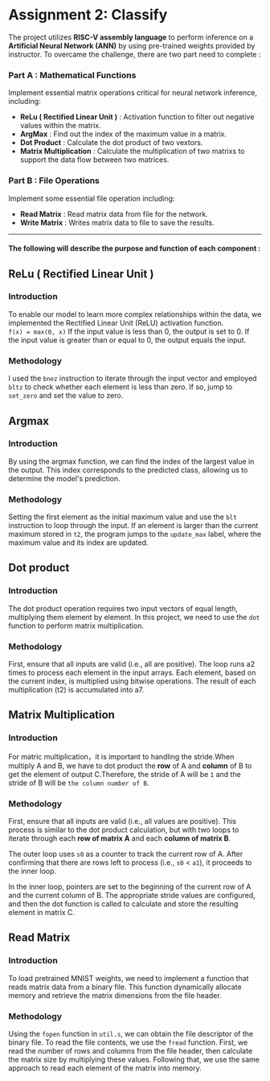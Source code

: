 # Assignment 2: Classify
 The project utilizes **RISC-V assembly language** to perform
 inference on a **Artificial Neural Network (ANN)** by using pre-trained weights provided by instructor. To overcame the challenge, there are two part need to complete :

 ### Part A : Mathematical Functions  
Implement essential matrix operations critical for neural network inference, including:  
+ **ReLu ( Rectified Linear Unit )** : Activation function to filter out negative values within the matrix.  
+ **ArgMax** : Find out the index of the maximum value in a matrix.
+ **Dot Product** : Calculate the dot product of two vextors.
+ **Matrix Multiplication** : Calculate the multiplication of two matrixs to support the data flow between two matrices.

 ### Part B : File Operations
 Implement some essential file operation including:  
 + **Read Matrix** : Read matrix data from file for the network.
 + **Write Matrix** : Writes matrix data to file to save the results.  
   
---
#### The following will describe the purpose and function of each component :
## ReLu ( Rectified Linear Unit )
### Introduction

To enable our model to learn more complex relationships within the data, we implemented the Rectified Linear Unit (ReLU) activation function.  
`f(x) = max(0, x)`
If the input value is less than 0, the output is set to 0. If the input value is greater than or equal to 0, the output equals the input.  

### Methodology
I used the `bnez` instruction to iterate through the input vector and employed `bltz` to check whether each element is less than zero. If so, jump to `set_zero` and set the value to zero.

## Argmax
### Introduction
By using the argmax function, we can find the index of the largest value in the output. This index corresponds to the predicted class, allowing us to determine the model's prediction.
### Methodology
Setting the first element as the initial maximum value and use the `blt` instruction to loop through the input. If an element is larger than the current maximum stored in `t2`, the program jumps to the `update_max` label, where the maximum value and its index are updated.

## Dot product
### Introduction
The dot product operation requires two input vectors of equal length, multiplying them element by element. In this project, we need to use the `dot` function to perform matrix multiplication.

### Methodology
First, ensure that all inputs are valid (i.e., all are positive).
The loop runs a2 times to process each element in the input arrays.
Each element, based on the current index, is multiplied using bitwise operations.
The result of each multiplication (t2) is accumulated into a7.

## Matrix Multiplication
### Introduction
For matric multiplication，it is important to handling the stride.When multiply A and B, we have to dot product the **row** of A and **column** of B to get the element of output C.Therefore, the stride of A will be `1` and the stride of B will be `the column number of B`.

### Methodology
First, ensure that all inputs are valid (i.e., all values are positive).
This process is similar to the dot product calculation, but with two loops to iterate through each **row of matrix A** and each **column of matrix B**.

The outer loop uses `s0` as a counter to track the current row of A. After confirming that there are rows left to process (i.e., `s0` < `a1`), it proceeds to the inner loop.

In the inner loop, pointers are set to the beginning of the current row of A and the current column of B. The appropriate stride values are configured, and then the dot function is called to calculate and store the resulting element in matrix C.

## Read Matrix
### Introduction
To load pretrained MNIST weights, we need to implement a function that reads matrix data from a binary file. This function dynamically allocate memory and retrieve the matrix dimensions from the file header.
### Methodology
Using the `fopen` function in `util.s`, we can obtain the file descriptor of the binary file. To read the file contents, we use the `fread` function. First, we read the number of rows and columns from the file header, then calculate the matrix size by multiplying these values. Following that, we use the same approach to read each element of the matrix into memory.